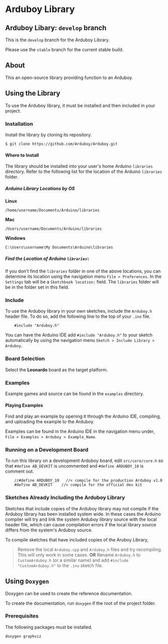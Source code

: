 Arduboy Library
===============

## Arduboy Libary: `develop` branch

This is the `develop` branch for the Arduboy Library.

Please use the `stable` branch for the current stable build.

## About

This an open-source library providing function to an Arduboy.

## Using the Library

To use the Arduboy library, it must be installed and then included in your project.

### Installation

Install the library by cloning its repository.

    $ git clone https://github.com/Arduboy/Arduboy.git

#### Where to Install

The library should be installed into your user's home Arduino `libraries`
directory. Refer to the following list for the location of the Arduino
`libraries` folder.

##### Arduino Library Locations by OS

**Linux**

    /home/username/Documents/Arduino/libraries

**Mac**

    /Users/username/Documents/Arduino/libraries

**Windows**

    C:\Users\username\My Documents\Arduino\libraries

##### Find the Location of Arduino `libraries\`

If you don't find the `libraries` folder in one of the above locations, you can
determine its location using the navigation menu `File > Preferences`. In the
`Settings` tab will be a `Sketchbook location:` field. The `libraries` folder
will be in the folder set in this field.

### Include

To use the Arduboy library in your own sketches, include the `Arduboy.h` header
file. To do so, add the following line to the top of your `.ino` file.

~~~~~~~~~~~~~~~{.cpp}
    #include "Arduboy.h"
~~~~~~~~~~~~~~~

You can have the Arduino IDE add `#include "Arduboy.h"` to your sketch 
automatically by using the navigation menu `Sketch > Include Library > Arduboy`.

### Board Selection

Select the **Leonardo** board as the target platform.

### Examples

Example games and source can be found in the `examples` directory.

#### Playing Examples

Find and play an example by opening it through the Arduino IDE, compiling, 
and uploading the example to the Arduboy.

Examples can be found in the Arduino IDE in the navigation menu under, 
`File > Examples > Arduboy > Example_Name`.

### Running on a Development Board

To run this library on a development Arduboy board, edit `src/core/core.h` so 
that `#define AB_DEVKIT` is uncommented and `#define ARDUBOY_10` is comment out.

~~~~~~~~~~~~~~~{.cpp}
    //#define ARDUBOY_10   //< compile for the production Arduboy v1.0
    #define AB_DEVKIT    //< compile for the official dev kit
~~~~~~~~~~~~~~~

### Sketches Already Including the Arduboy Library

Sketches that include copies of the Arduboy library may not compile if the
Arduboy library has been installed system wide. In these cases the Arduino 
compiler will try and link the system Arduboy library source with the local 
header file, which can cause compilation errors if the local library source 
differs from the system's Arduboy source.

To compile sketches that have included copies of the Aruboy Library,

> Remove the local `Arduboy.cpp` and `Arduboy.h` files and try recompiling. 
> This will only work in some cases.
> **OR**
> Rename `Arduboy.h` to `CustomArduboy.h` (or a similar name) and add
> `#include "CustomArduboy.h"` to the `.ino` sketch file. 

## Using `Doxygen`

Doxygen can be used to create the reference documentation.

To create the documentation, run `doxygen` if the root of the project folder.

### Prerequisites

The following packages must be installed.

    doxygen graphviz
